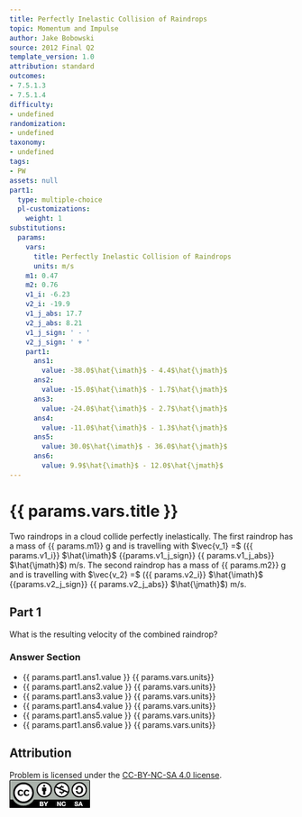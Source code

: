 ```yaml
---
title: Perfectly Inelastic Collision of Raindrops
topic: Momentum and Impulse
author: Jake Bobowski
source: 2012 Final Q2
template_version: 1.0
attribution: standard
outcomes:
- 7.5.1.3
- 7.5.1.4
difficulty:
- undefined
randomization:
- undefined
taxonomy:
- undefined
tags:
- PW
assets: null
part1:
  type: multiple-choice
  pl-customizations:
    weight: 1
substitutions:
  params:
    vars:
      title: Perfectly Inelastic Collision of Raindrops
      units: m/s
    m1: 0.47
    m2: 0.76
    v1_i: -6.23
    v2_i: -19.9
    v1_j_abs: 17.7
    v2_j_abs: 8.21
    v1_j_sign: ' - '
    v2_j_sign: ' + '
    part1:
      ans1:
        value: -38.0$\hat{\imath}$ - 4.4$\hat{\jmath}$
      ans2:
        value: -15.0$\hat{\imath}$ - 1.7$\hat{\jmath}$
      ans3:
        value: -24.0$\hat{\imath}$ - 2.7$\hat{\jmath}$
      ans4:
        value: -11.0$\hat{\imath}$ - 1.3$\hat{\jmath}$
      ans5:
        value: 30.0$\hat{\imath}$ - 36.0$\hat{\jmath}$
      ans6:
        value: 9.9$\hat{\imath}$ - 12.0$\hat{\jmath}$
---
```

# {{ params.vars.title }}
Two raindrops in a cloud collide perfectly inelastically. The first raindrop has a mass of {{ params.m1}} g and is travelling with $\vec{v_1} =$ ({{ params.v1_i}} $\hat{\imath}$ {{params.v1_j_sign}} {{ params.v1_j_abs}} $\hat{\jmath}$) m/s.
The second raindrop has a mass of {{ params.m2}} g and is travelling with $\vec{v_2} =$ ({{ params.v2_i}} $\hat{\imath}$ {{params.v2_j_sign}} {{ params.v2_j_abs}} $\hat{\jmath}$) m/s.

## Part 1

What is the resulting velocity of the combined raindrop?

### Answer Section

- {{ params.part1.ans1.value }} {{ params.vars.units}}
- {{ params.part1.ans2.value }} {{ params.vars.units}}
- {{ params.part1.ans3.value }} {{ params.vars.units}}
- {{ params.part1.ans4.value }} {{ params.vars.units}}
- {{ params.part1.ans5.value }} {{ params.vars.units}}
- {{ params.part1.ans6.value }} {{ params.vars.units}}

## Attribution

Problem is licensed under the [CC-BY-NC-SA 4.0 license](https://creativecommons.org/licenses/by-nc-sa/4.0/).<br> ![The Creative Commons 4.0 license requiring attribution-BY, non-commercial-NC, and share-alike-SA license.](https://raw.githubusercontent.com/firasm/bits/master/by-nc-sa.png)